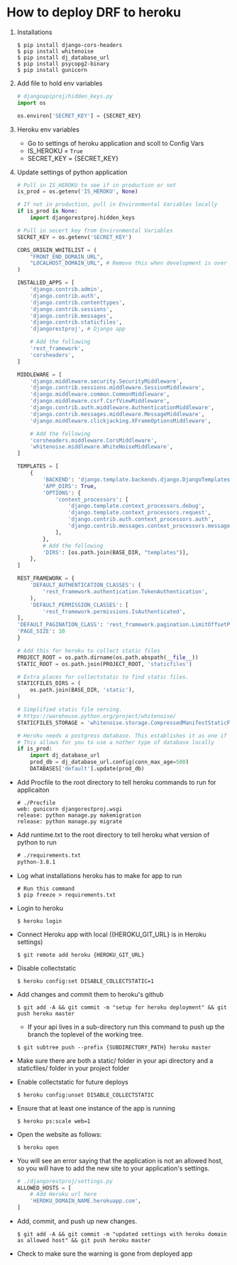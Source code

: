 # How to deploy DRF to heroku

1. Installations

    ```shell
    $ pip install django-cors-headers
    $ pip install whitenoise
    $ pip install dj_database_url
    $ pip install psycopg2-binary
    $ pip install gunicorn
    ```

1. Add file to hold env variables

    ```py
    # djangoapiproj/hidden_keys.py
    import os

    os.environ['SECRET_KEY'] = {SECRET_KEY}
    ```

1. Heroku env variables

    - Go to settings of heroku application and scoll to Config Vars
    - IS_HEROKU = `True`
    - SECRET_KEY = {SECRET_KEY}

1. Update settings of python application

    ```py
    # Pull in IS_HEROKU to see if in production or not
    is_prod = os.getenv('IS_HEROKU', None)

    # If not in production, pull in Environmental Variables locally
    if is_prod is None:
        import djangorestproj.hidden_keys

    # Pull in secert key from Environmental Variables
    SECRET_KEY = os.getenv('SECRET_KEY')

    CORS_ORIGIN_WHITELIST = (
        "FRONT_END_DOMAIN_URL",
        "LOCALHOST_DOMAIN_URL", # Remove this when development is over
    )

    INSTALLED_APPS = [
        'django.contrib.admin',
        'django.contrib.auth',
        'django.contrib.contenttypes',
        'django.contrib.sessions',
        'django.contrib.messages',
        'django.contrib.staticfiles',
        'djangorestproj', # Django app

        # Add the following
        'rest_framework',
        'corsheaders',
    ]

    MIDDLEWARE = [
        'django.middleware.security.SecurityMiddleware',
        'django.contrib.sessions.middleware.SessionMiddleware',
        'django.middleware.common.CommonMiddleware',
        'django.middleware.csrf.CsrfViewMiddleware',
        'django.contrib.auth.middleware.AuthenticationMiddleware',
        'django.contrib.messages.middleware.MessageMiddleware',
        'django.middleware.clickjacking.XFrameOptionsMiddleware',

        # Add the following
        'corsheaders.middleware.CorsMiddleware',
        'whitenoise.middleware.WhiteNoiseMiddleware',
    ]

    TEMPLATES = [
        {
            'BACKEND': 'django.template.backends.django.DjangoTemplates',
            'APP_DIRS': True,
            'OPTIONS': {
                'context_processors': [
                    'django.template.context_processors.debug',
                    'django.template.context_processors.request',
                    'django.contrib.auth.context_processors.auth',
                    'django.contrib.messages.context_processors.messages',
                ],
            },
            # Add the following
            'DIRS': [os.path.join(BASE_DIR, "templates")],
        },
    ]

    REST_FRAMEWORK = {
        'DEFAULT_AUTHENTICATION_CLASSES': (
            'rest_framework.authentication.TokenAuthentication',
        ),
        'DEFAULT_PERMISSION_CLASSES': [
            'rest_framework.permissions.IsAuthenticated',
    ],
    'DEFAULT_PAGINATION_CLASS': 'rest_framework.pagination.LimitOffsetPagination',
    'PAGE_SIZE': 10
    }

    # Add this for heroku to collect static files
    PROJECT_ROOT = os.path.dirname(os.path.abspath(__file__))
    STATIC_ROOT = os.path.join(PROJECT_ROOT, 'staticfiles')

    # Extra places for collectstatic to find static files.
    STATICFILES_DIRS = (
        os.path.join(BASE_DIR, 'static'),
    )

    # Simplified static file serving.
    # https://warehouse.python.org/project/whitenoise/
    STATICFILES_STORAGE = 'whitenoise.storage.CompressedManifestStaticFilesStorage'

    # Heroku needs a postgress database. This establishes it as one if in production.
    # This allows for you to use a nother type of database locally
    if is_prod:
        import dj_database_url
        prod_db = dj_database_url.config(conn_max_age=500)
        DATABASES['default'].update(prod_db)

    ```

- Add Procfile to the root directory to tell heroku commands to run for applicaiton
    ```
    # ./Procfile
    web: gunicorn djangorestproj.wsgi
    release: python manage.py makemigration
    release: python manage.py migrate
    ```
- Add runtime.txt to the root directory to tell heroku what version of python to run
    ```txt
    # ./requirements.txt
    python-3.8.1
    ```
- Log what installations heroku has to make for app to run
    ```shell
    # Run this command
    $ pip freeze > requirements.txt
    ```
- Login to heroku
    ```shell
    $ heroku login
    ```
- Connect Heroku app with local ({HEROKU_GIT_URL} is in Heroku settings)
    ```shell
    $ git remote add heroku {HEROKU_GIT_URL}
    ```
- Disable collectstatic
    ```shell
    $ heroku config:set DISABLE_COLLECTSTATIC=1
    ```
- Add changes and commit them to heroku's github

    ```shell
    $ git add -A && git commit -m "setup for heroku deployment" && git push heroku master
    ```
    - If your api lives in a sub-directory run this command to push up the branch the toplevel of the working tree.
    ```shell
    $ git subtree push --prefix {SUBDIRECTORY_PATH} heroku master
    ```
- Make sure there are both a static/ folder in your api directory and a staticfiles/ folder in your project folder
- Enable collectstatic for future deploys
    ```shell
    $ heroku config:unset DISABLE_COLLECTSTATIC
    ```
- Ensure that at least one instance of the app is running
    ```shell
    $ heroku ps:scale web=1
    ```
- Open the website as follows:
    ```shell
    $ heroku open
    ```
- You will see an error saying that the application is not an allowed host, so you will have to add the new site to your application's settings.
    ```python
    # ./djangorestproj/settings.py
    ALLOWED_HOSTS = [
        # Add Heroku url here
        'HEROKU_DOMAIN_NAME.herokuapp.com',
    ]
    ```
- Add, commit, and push up new changes.

    ```shell
    $ git add -A && git commit -m "updated settings with heroku domain as allowed host" && git push heroku master
    ```

- Check to make sure the warning is gone from deployed app
